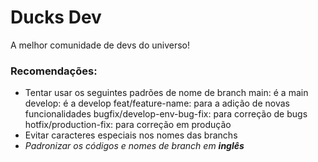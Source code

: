 # Ducks Dev

A melhor comunidade de devs do universo!

### Recomendações:

- Tentar usar os seguintes padrões de nome de branch
        main: é a main
        develop: é a develop
        feat/feature-name: para a adição de novas funcionalidades
        bugfix/develop-env-bug-fix: para correção de bugs
        hotfix/production-fix: para correção em produção
- Evitar caracteres especiais nos nomes das branchs
- *Padronizar os códigos e nomes de branch em **inglês***
